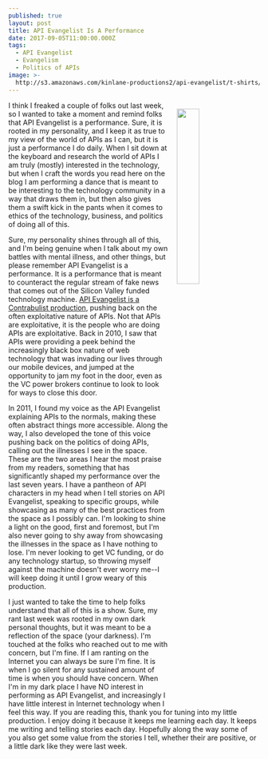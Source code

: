 ```yaml
---
published: true
layout: post
title: API Evangelist Is A Performance
date: 2017-09-05T11:00:00.000Z
tags:
  - API Evangelist
  - Evangelism
  - Politics of APIs
image: >-
  http://s3.amazonaws.com/kinlane-productions2/api-evangelist/t-shirts/KL_InApiWeTrust-1000.png
---
```

<p><img src="http://s3.amazonaws.com/kinlane-productions2/api-evangelist/t-shirts/KL_InApiWeTrust-1000.png" align="right" width="30%" style="padding: 15px;" /></p>I think I freaked a couple of folks out last week, so I wanted to take a moment and remind folks that API Evangelist is a performance. Sure, it is rooted in my personality, and I keep it as true to my view of the world of APIs as I can, but it is just a performance I do daily. When I sit down at the keyboard and research the world of APIs I am truly (mostly) interested in the technology, but when I craft the words you read here on the blog I am performing a dance that is meant to be interesting to the technology community in a way that draws them in, but then also gives them a swift kick in the pants when it comes to ethics of the technology, business, and politics of doing all of this.

Sure, my personality shines through all of this, and I'm being genuine when I talk about my own battles with mental illness, and other things, but please remember API Evangelist is a performance. It is a performance that is meant to counteract the regular stream of fake news that comes out of the Silicon Valley funded technology machine. [API Evangelist is a Contrabulist production](http://contrafabulists.com/), pushing back on the often exploitative nature of APIs. Not that APIs are exploitative, it is the people who are doing APIs are exploitative. Back in 2010, I saw that APIs were providing a peek behind the increasingly black box nature of web technology that was invading our lives through our mobile devices, and jumped at the opportunity to jam my foot in the door, even as the VC power brokers continue to look to look for ways to close this door.

In 2011, I found my voice as the API Evangelist explaining APIs to the normals, making these often abstract things more accessible. Along the way, I also developed the tone of this voice pushing back on the politics of doing APIs, calling out the illnesses I see in the space. These are the two areas I hear the most praise from my readers, something that has significantly shaped my performance over the last seven years. I have a pantheon of API characters in my head when I tell stories on API Evangelist, speaking to specific groups, while showcasing as many of the best practices from the space as I possibly can. I'm looking to shine a light on the good, first and foremost, but I'm also never going to shy away from showcasing the illnesses in the space as I have nothing to lose. I'm never looking to get VC funding, or do any technology startup, so throwing myself against the machine doesn't ever worry me--I will keep doing it until I grow weary of this production.

I just wanted to take the time to help folks understand that all of this is a show. Sure, my rant last week was rooted in my own dark personal thoughts, but it was meant to be a reflection of the space (your darkness). I'm touched at the folks who reached out to me with concern, but I'm fine. If I am ranting on the Internet you can always be sure I'm fine. It is when I go silent for any sustained amount of time is when you should have concern. When I'm in my dark place I have NO interest in performing as API Evangelist, and increasingly I have little interest in Internet technology when I feel this way. If you are reading this, thank you for tuning into my little production. I enjoy doing it because it keeps me learning each day. It keeps me writing and telling stories each day. Hopefully along the way some of you also get some value from the stories I tell, whether their are positive, or a little dark like they were last week.

